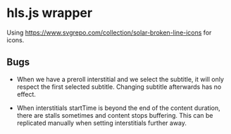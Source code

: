 # hls.js wrapper

Using https://www.svgrepo.com/collection/solar-broken-line-icons for icons.

## Bugs

- When we have a preroll interstitial and we select the subtitle, it will only respect the first selected subtitle. Changing subtitle afterwards has no effect.

- When interstitials startTime is beyond the end of the content duration, there are stalls sometimes and content stops buffering. This can be replicated manually when setting interstitials further away.
